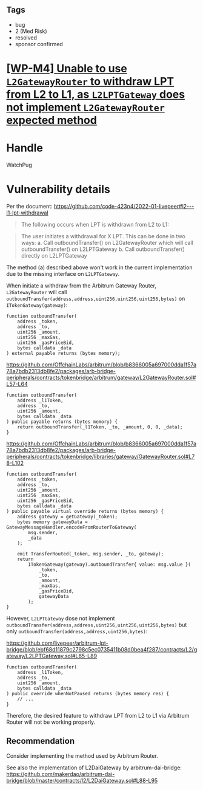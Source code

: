 ## Tags

- bug
- 2 (Med Risk)
- resolved
- sponsor confirmed

# [[WP-M4] Unable to use `L2GatewayRouter` to withdraw LPT from L2 to L1, as `L2LPTGateway` does not implement `L2GatewayRouter` expected method](https://github.com/code-423n4/2022-01-livepeer-findings/issues/202) 

# Handle

WatchPug


# Vulnerability details

Per the document: https://github.com/code-423n4/2022-01-livepeer#l2---l1-lpt-withdrawal

> The following occurs when LPT is withdrawn from L2 to L1:

> The user initiates a withdrawal for X LPT. This can be done in two ways: a. Call outboundTransfer() on L2GatewayRouter which will call outboundTransfer() on L2LPTGateway b. Call outboundTransfer() directly on L2LPTGateway

The method (a) described above won't work in the current implementation due to the missing interface on `L2LPTGateway`.

When initiate a withdraw from the Arbitrum Gateway Router, `L2GatewayRouter` will call `outboundTransfer(address,address,uint256,uint256,uint256,bytes)` on `ITokenGateway(gateway)`:

```solidity
function outboundTransfer(
    address _token,
    address _to,
    uint256 _amount,
    uint256 _maxGas,
    uint256 _gasPriceBid,
    bytes calldata _data
) external payable returns (bytes memory);
```

https://github.com/OffchainLabs/arbitrum/blob/b8366005a697000dda1f57a78a7bdb2313db8fe2/packages/arb-bridge-peripherals/contracts/tokenbridge/arbitrum/gateway/L2GatewayRouter.sol#L57-L64

```solidity
function outboundTransfer(
    address _l1Token,
    address _to,
    uint256 _amount,
    bytes calldata _data
) public payable returns (bytes memory) {
    return outboundTransfer(_l1Token, _to, _amount, 0, 0, _data);
}
```

https://github.com/OffchainLabs/arbitrum/blob/b8366005a697000dda1f57a78a7bdb2313db8fe2/packages/arb-bridge-peripherals/contracts/tokenbridge/libraries/gateway/GatewayRouter.sol#L78-L102

```solidity
function outboundTransfer(
    address _token,
    address _to,
    uint256 _amount,
    uint256 _maxGas,
    uint256 _gasPriceBid,
    bytes calldata _data
) public payable virtual override returns (bytes memory) {
    address gateway = getGateway(_token);
    bytes memory gatewayData = GatewayMessageHandler.encodeFromRouterToGateway(
        msg.sender,
        _data
    );

    emit TransferRouted(_token, msg.sender, _to, gateway);
    return
        ITokenGateway(gateway).outboundTransfer{ value: msg.value }(
            _token,
            _to,
            _amount,
            _maxGas,
            _gasPriceBid,
            gatewayData
        );
}
```

However, `L2LPTGateway` dose not implement `outboundTransfer(address,address,uint256,uint256,uint256,bytes)` but only `outboundTransfer(address,address,uint256,bytes)`:

https://github.com/livepeer/arbitrum-lpt-bridge/blob/ebf68d11879c2798c5ec0735411b08d0bea4f287/contracts/L2/gateway/L2LPTGateway.sol#L65-L89

```solidity
function outboundTransfer(
    address _l1Token,
    address _to,
    uint256 _amount,
    bytes calldata _data
) public override whenNotPaused returns (bytes memory res) {
    // ...
}
```

Therefore, the desired feature to withdraw LPT from L2 to L1 via Arbitrum Router will not be working properly.

## Recommendation

Consider implementing the method used by  Arbitrum Router.

See also the implementation of L2DaiGateway by arbitrum-dai-bridge: https://github.com/makerdao/arbitrum-dai-bridge/blob/master/contracts/l2/L2DaiGateway.sol#L88-L95

